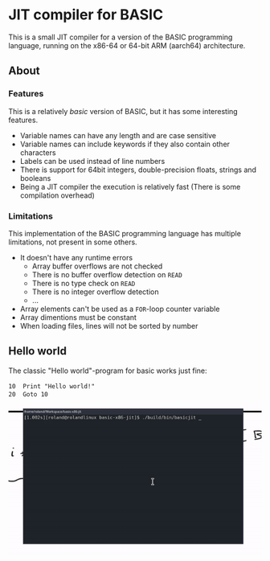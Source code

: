 
JIT compiler for BASIC
======================
This is a small JIT compiler for a version of the BASIC programming language, running on the x86-64 or 64-bit ARM (aarch64) architecture.

## About
### Features
This is a relatively _basic_ version of BASIC, but it has some interesting features.
* Variable names can have any length and are case sensitive
* Variable names can include keywords if they also contain other characters
* Labels can be used instead of line numbers
* There is support for 64bit integers, double-precision floats, strings and booleans
* Being a JIT compiler the execution is relatively fast (There is some compilation overhead)

### Limitations
This implementation of the BASIC programming language has multiple limitations, not present in some others.
* It doesn't have any runtime errors
    * Array buffer overflows are not checked
    * There is no buffer overflow detection on `READ`
    * There is no type check on `READ`
    * There is no integer overflow detection
    * ...
* Array elements can't be used as a `FOR`-loop counter variable
* Array dimentions must be constant
* When loading files, lines will not be sorted by number

## Hello world
The classic "Hello world"-program for basic works just fine:
```
10  Print "Hello world!"
20  Goto 10
```
![Hello world example](images/basic.gif)

